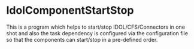 # IdolComponentStartStop
This is a program which helps to start/stop IDOL/CFS/Connectors in one shot and also the task dependency is configured via the configuration file so that the components can start/stop in a pre-defined order.
